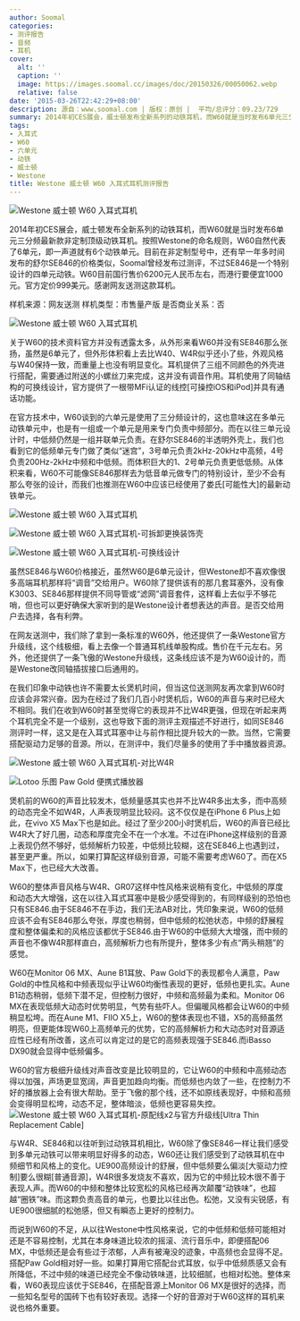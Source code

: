 ```yaml
---
author: Soomal
categories:
- 测评报告
- 音频
- 耳机
cover:
  alt: ''
  caption: ''
  image: https://images.soomal.cc/images/doc/20150326/00050062.webp
  relative: false
date: '2015-03-26T22:42:29+08:00'
description: 源自：www.soomal.com | 版权：原创 |  平均/总评分：09.23/729
summary: 2014年初CES展会，威士顿发布全新系列的动铁耳机，而W60就是当时发布6单元三分频最新款非定制顶级动铁耳机。按照Westone的命名规则，W60自然代表了6单元，即一声道就有6个动铁单元。目前在非定制型号中，还有早一年多时间发布的舒尔SE846的价格类似，但它不是6单元……
tags:
- 入耳式
- W60
- 六单元
- 动铁
- 威士顿
- Westone
title: Westone 威士顿 W60 入耳式耳机测评报告
---
```


![Westone 威士顿 W60 入耳式耳机](https://images.soomal.cc/images/doc/20150316/00049745.webp)



2014年初CES展会，威士顿发布全新系列的动铁耳机，而W60就是当时发布6单元三分频最新款非定制顶级动铁耳机。按照Westone的命名规则，W60自然代表了6单元，即一声道就有6个动铁单元。目前在非定制型号中，还有早一年多时间发布的舒尔SE846的价格类似，Soomal曾经发布过测评，不过SE846是一个特别设计的四单元动铁。W60目前国行售价6200元人民币左右，而港行要便宜1000元。官方定价999美元。感谢网友送测这款耳机。



样机来源：网友送测
样机类型：市售量产版
是否商业关系：否



![Westone 威士顿 W60 入耳式耳机](https://images.soomal.cc/images/doc/20150316/00049752.webp)



关于W60的技术资料官方并没有透露太多，从外形来看W60并没有SE846那么张扬，虽然是6单元了，但外形体积看上去比W40、W4R似乎还小了些，外观风格与W40保持一致，而重量上也没有明显变化。耳机提供了三组不同颜色的外壳进行搭配，需要通过附送的小螺丝刀来完成，这并没有调音作用。耳机使用了同轴结构的可换线设计，官方提供了一根带MFi认证的线控[可操控iOS和iPod]并具有通话功能。



在官方技术中，W60谈到的六单元是使用了三分频设计的，这也意味这在多单元动铁单元中，也是有一组或一个单元是用来专门负责中频部分。而在以往三单元设计时，中低频仍然是一组并联单元负责。在舒尔SE846的半透明外壳上，我们也看到它的低频单元专门做了类似“迷宫”，3号单元负责2kHz-20kHz中高频，4号负责200Hz-2kHz中频和中低频。而体积巨大的1、2号单元负责更低低频。从体积来看，W60不可能像SE846那样去为低音单元做专门的特别设计，至少不会有那么夸张的设计，而我们也推测在W60中应该已经使用了娄氏[可能性大]的最新动铁单元。



![Westone 威士顿 W60 入耳式耳机](https://images.soomal.cc/images/doc/20150316/00049746.webp)



![Westone 威士顿 W60 入耳式耳机-可拆卸更换装饰壳](https://images.soomal.cc/images/doc/20150316/00049748_01.webp)



![Westone 威士顿 W60 入耳式耳机-可换线设计](https://images.soomal.cc/images/doc/20150316/00049749_01.webp)



虽然SE846与W60价格接近，虽然W60是6单元设计，但Westone却不喜欢像很多高端耳机那样将“调音”交给用户。W60除了提供该有的那几套耳塞外，没有像K3003、SE846那样提供不同导管或“滤网”调音套件，这样看上去似乎不够花哨，但也可以更好确保大家听到的是Westone设计者想表达的声音。是否交给用户去选择，各有利弊。



在网友送测中，我们除了拿到一条标准的W60外，他还提供了一条Westone官方升级线，这个线极细，看上去像一个普通耳机线单股构成。售价在千元左右。另外，他还提供了一条飞傲的Westone升级线，这条线应该不是为W60设计的，而是Westone改同轴插拔接口后通用的。



在我们印象中动铁也许不需要太长煲机时间，但当这位送测网友再次拿到W60时应该会非常兴奋。因为在经过了我们几百小时煲机后，W60的声音与来时已经大不相同。我们在收到W60时甚至觉得它的表现并不比W4R更强，但现在听起来两个耳机完全不是一个级别，这也导致下面的测评主观描述不好进行，如同SE846测评时一样，这又是在入耳式耳塞中让与前作相比提升较大的一款。当然，它需要搭配驱动力足够的音源。所以，在测评中，我们尽量多的使用了手中播放器资源。



![Westone 威士顿 W60 入耳式耳机-对比W4R](https://images.soomal.cc/images/doc/20150316/00049754_01.webp)



![Lotoo 乐图 Paw Gold 便携式播放器](https://images.soomal.cc/images/doc/20140811/00044862_01.webp)



煲机前的W60的声音比较发木，低频量感其实也并不比W4R多出太多，而中高频的动态完全不如W4R，人声表现明显比较闷。这不仅仅是在iPhone 6 Plus上如此，在vivo X5 Max下也是如此。经过了至少200小时煲机后，W60的声音已经比W4R大了好几圈，动态和厚度完全不在一个水准。不过在iPhone这样级别的音源上表现仍然不够好，低频解析力较差，中低频比较糊，这在SE846上也遇到过，甚至更严重。所以，如果打算配这样级别音源，可能不需要考虑W60了。而在X5 Max下，也已经大大改善。



W60的整体声音风格与W4R、GR07这样中性风格来说稍有变化，中低频的厚度和动态大大增强，这在以往入耳式耳塞中是极少感受得到的，有同样级别的恐怕也只有SE846.由于SE846不在手边，我们无法AB对比，凭印象来说，W60的低频应该不会有SE846那么夸张，厚度也稍弱，但中低频的松弛状态，中频的舒展程度和整体偏柔和的风格应该都优于SE846.由于W60的中低频大大增强，而中频的声音也不像W4R那样直白，高频解析力也有所提升，整体多少有点“两头稍翘”的感觉。

W60在Monitor 06 MX、Aune B1耳放、Paw Gold下的表现都令人满意，Paw Gold的中性风格和中频表现似乎让W60均衡性表现的更好，低频也更扎实。Aune B1动态稍弱，低频下潜不足，但控制力很好，中频和高频最为柔和。Monitor 06 MX在表现低频大动态时优势明显，气势有些吓人。但偏暖风格都会让W60的中频稍显松垮。而在Aune M1、FIIO X5上，W60的整体表现也不错，X5的高频虽然明亮，但更能体现W60上高频单元的优势，它的高频解析力和大动态时对音源适应性已经有所改善，这点可以肯定过的是它的高频表现强于SE846.而iBasso DX90就会显得中低频偏多。

W60的官方极细升级线对声音改变是比较明显的，它让W60的中频和中高频动态得以加强，声场更显宽阔，声音更加趋向均衡。而低频也内敛了一些，在控制力不好的播放器上会有很大帮助。至于飞傲的那个线，还不如原线表现好，中频和高频会变得明显松垮，动态不足，整体暗淡，低频也更容易失控。
![Westone 威士顿 W60 入耳式耳机-原配线x2与官方升级线[Ultra Thin Replacement Cable]](https://images.soomal.cc/images/doc/20150316/00049755.webp)




与W4R、SE846和以往听到过动铁耳机相比，W60除了像SE846一样让我们感受到多单元动铁可以带来明显好得多的动态，W60还让我们感受到了动铁耳机在中频细节和风格上的变化。UE900高频设计的舒展，但中低频要么偏淡[大驱动力控制]要么很糊[普通音源]，W4R很多发烧友不喜欢，因为它的中频比较木很不善于表现人声。而W60的中频和整体比较宽松的风格已经再次颠覆“动铁味”，也超越“圈铁”味。而这颗负责高音的单元，也要比以往出色。松弛，又没有尖锐感，有UE900很细腻的松弛感，但又有瞬态上更好的控制力。

而说到W60的不足，从以往Westone中性风格来说，它的中低频和低频可能相对还是不容易控制，尤其在本身味道比较浓的摇滚、流行音乐中，即便搭配06 MX，中低频还是会有些过于浓郁，人声有被淹没的迹象，中高频也会显得不足。搭配Paw Gold相对好一些。如果打算用它搭配台式耳放，似乎中低频质感又会有所降低，不过中频的味道已经完全不像动铁味道，比较细腻，也相对松弛。整体来看，W60表现应该优于SE846，在搭配音源上Monitor 06 MX是很好的选择，而一些知名型号的国砖下也有较好表现。选择一个好的音源对于W60这样的耳机来说也格外重要。